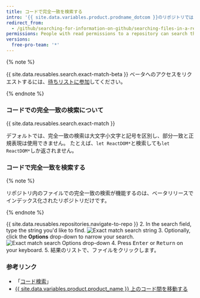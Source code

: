 ```yaml
---
title: コードで完全一致を検索する
intro: '{{ site.data.variables.product.prodname_dotcom }}のリポジトリでは、コードで完全一致を検索できます。'
redirect_from:
  - /github/searching-for-information-on-github/searching-files-in-a-repository-for-exact-matches
permissions: People with read permissions to a repository can search the repository's files for exact matches.
versions:
  free-pro-team: '*'
---
```


{% note %}

{{ site.data.reusables.search.exact-match-beta }} ベータへのアクセスをリクエストするには、[待ちリストに参加](https://github.com/features/code-search-exact-match/signup)してください。

{% endnote %}

### コードでの完全一致の検索について

{{ site.data.reusables.search.exact-match }}

デフォルトでは、完全一致の検索は大文字小文字と記号を区別し、部分一致と正規表現は使用できません。 たとえば、`let ReactDOM*`と検索しても`let ReactDOM*`しか返されません。

### コードで完全一致を検索する

{% note %}

リポジトリ内のファイルでの完全一致の検索が機能するのは、ベータリリースでインデックス化されたリポジトリだけです。

{% endnote %}

{{ site.data.reusables.repositories.navigate-to-repo }}
2. In the search field, type the string you'd like to find. ![Exact match search string](/assets/images/help/search/exact-match-search-string.png)
3. Optionally, click the **Options** drop-down to narrow your search. ![Exact match search Options drop-down](/assets/images/help/search/exact-match-options.png)
4. Press <kbd>Enter</kbd> or <kbd>Return</kbd> on your keyboard.
5. 結果のリストで、ファイルをクリックします。

### 参考リンク

- 「[コード検索](/github/searching-for-information-on-github/searching-code)」
- [ {{ site.data.variables.product.product_name }} 上のコード間を移動する](/github/managing-files-in-a-repository/navigating-code-on-github)
